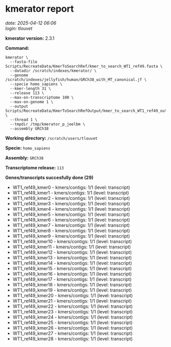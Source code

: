 # kmerator report
*date: 2025-04-12 06:06*  
*login: tlouvet*

**kmerator version:** 2.3.1

**Command:**

```
kmerator \
  --fasta-file Scripts/RecreateData/KmerToSearchRef/kmer_to_search_WT1_ref49.fasta \
  --datadir /scratch/indexes/kmerator/ \
  --genome /scratch/indexes/jellyfish/human/GRCh38_with_MT_canonical.jf \
  --specie homo_sapiens \
  --kmer-length 31 \
  --release 113 \
  --max-on-transcriptome 100 \
  --max-on-genome 1 \
  --output Scripts/RecreateData/KmerToSearchRefOutput/kmer_to_search_WT1_ref49_output \
  --thread 1 \
  --tmpdir /tmp/kmerator_p_jeelbm \
  --assembly GRCh38
```

**Working directory:** `/scratch/users/tlouvet`

**Specie:** `homo_sapiens`

**Assembly:** `GRCh38`

**Transcriptome release:** `113`

**Genes/transcripts succesfully done (29)**

- WT1_ref49_kmer0 - kmers/contigs: 1/1 (level: transcript)
- WT1_ref49_kmer1 - kmers/contigs: 1/1 (level: transcript)
- WT1_ref49_kmer2 - kmers/contigs: 1/1 (level: transcript)
- WT1_ref49_kmer3 - kmers/contigs: 1/1 (level: transcript)
- WT1_ref49_kmer4 - kmers/contigs: 1/1 (level: transcript)
- WT1_ref49_kmer5 - kmers/contigs: 1/1 (level: transcript)
- WT1_ref49_kmer6 - kmers/contigs: 1/1 (level: transcript)
- WT1_ref49_kmer7 - kmers/contigs: 1/1 (level: transcript)
- WT1_ref49_kmer8 - kmers/contigs: 1/1 (level: transcript)
- WT1_ref49_kmer9 - kmers/contigs: 1/1 (level: transcript)
- WT1_ref49_kmer10 - kmers/contigs: 1/1 (level: transcript)
- WT1_ref49_kmer11 - kmers/contigs: 1/1 (level: transcript)
- WT1_ref49_kmer12 - kmers/contigs: 1/1 (level: transcript)
- WT1_ref49_kmer13 - kmers/contigs: 1/1 (level: transcript)
- WT1_ref49_kmer14 - kmers/contigs: 1/1 (level: transcript)
- WT1_ref49_kmer15 - kmers/contigs: 1/1 (level: transcript)
- WT1_ref49_kmer16 - kmers/contigs: 1/1 (level: transcript)
- WT1_ref49_kmer17 - kmers/contigs: 1/1 (level: transcript)
- WT1_ref49_kmer18 - kmers/contigs: 1/1 (level: transcript)
- WT1_ref49_kmer19 - kmers/contigs: 1/1 (level: transcript)
- WT1_ref49_kmer20 - kmers/contigs: 1/1 (level: transcript)
- WT1_ref49_kmer21 - kmers/contigs: 1/1 (level: transcript)
- WT1_ref49_kmer22 - kmers/contigs: 1/1 (level: transcript)
- WT1_ref49_kmer23 - kmers/contigs: 1/1 (level: transcript)
- WT1_ref49_kmer24 - kmers/contigs: 1/1 (level: transcript)
- WT1_ref49_kmer25 - kmers/contigs: 1/1 (level: transcript)
- WT1_ref49_kmer26 - kmers/contigs: 1/1 (level: transcript)
- WT1_ref49_kmer27 - kmers/contigs: 1/1 (level: transcript)
- WT1_ref49_kmer28 - kmers/contigs: 1/1 (level: transcript)
